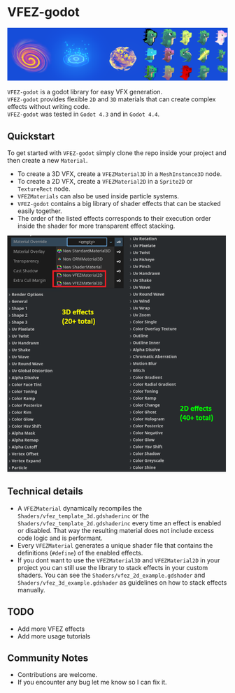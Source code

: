 # VFEZ-godot
<img src="Images/vfez_examples.png">

`VFEZ-godot` is a godot library for easy VFX generation. \
`VFEZ-godot` provides flexible `2D` and `3D` materials that can create complex effects without writing code. \
`VFEZ-godot` was tested in `Godot 4.3` and in `Godot 4.4`.

## Quickstart
To get started with `VFEZ-godot` simply clone the repo inside your project and then create a new `Material`.
* To create a 3D VFX, create a `VFEZMaterial3D` in a `MeshInstance3D` node.
* To create a 2D VFX, create a `VFEZMaterial2D` in a `Sprite2D` or `TextureRect` node.
* `VFEZMaterials` can also be used inside particle systems.
* `VFEZ-godot` contains a big library of shader effects that can be stacked easily together.
* The order of the listed effects corresponds to their execution order inside the shader for more transparent effect stacking.

<img src="Images/vfez_sample_effects.png" width=500>

## Technical details
* A `VFEZMaterial` dynamically recompiles the `Shaders/vfez_template_3d.gdshaderinc` or the `Shaders/vfez_template_2d.gdshaderinc` every time an effect is enabled or disabled. That way the resulting material does not include excess code logic and is performant. 
* Every `VFEZMaterial` generates a unique shader file that contains the definitions (`#define`) of the enabled effects. 
* If you dont want to use the `VFEZMaterial3D` and `VFEZMaterial2D` in your project you can still use the library to stack effects in your custom shaders. You can see the `Shaders/vfez_2d_example.gdshader` and `Shaders/vfez_3d_example.gdshader` as guidelines on how to stack effects manually.

## TODO
* Add more VFEZ effects
* Add more usage tutorials

## Community Notes
* Contributions are welcome.
* If you encounter any bug let me know so I can fix it.
